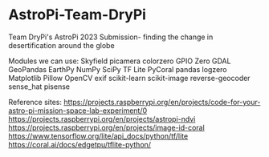 # AstroPi-Team-DryPi
Team DryPi's AstroPi 2023 Submission- finding the change in desertification around the globe

Modules we can use:
  Skyfield
  picamera
  colorzero
  GPIO Zero
  GDAL
  GeoPandas
  EarthPy
  NumPy
  SciPy
  TF Lite
  PyCoral
  pandas
  logzero
  Matplotlib
  Pillow
  OpenCV
  exif
  scikit-learn
  scikit-image
  reverse-geocoder
  sense_hat
  pisense

Reference sites:
  https://projects.raspberrypi.org/en/projects/code-for-your-astro-pi-mission-space-lab-experiment/0
  https://projects.raspberrypi.org/en/projects/astropi-ndvi
  https://projects.raspberrypi.org/en/projects/image-id-coral
  https://www.tensorflow.org/lite/api_docs/python/tf/lite
  https://coral.ai/docs/edgetpu/tflite-python/
  
